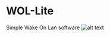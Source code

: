 # WOL-Lite
Simple Wake On Lan software
![alt text](https://github.com/Paulobergine/WOL-Lite/blob/master/WOL-Lite/wollite.png)
